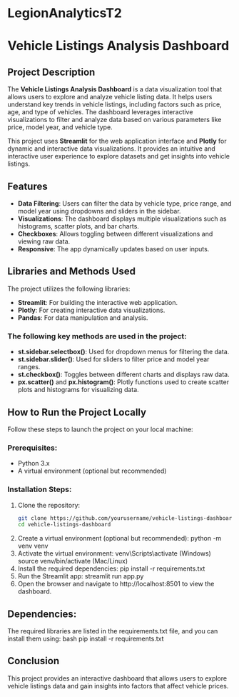 # LegionAnalyticsT2

# Vehicle Listings Analysis Dashboard

## Project Description

The **Vehicle Listings Analysis Dashboard** is a data visualization tool that allows users to explore and analyze vehicle listing data. It helps users understand key trends in vehicle listings, including factors such as price, age, and type of vehicles. The dashboard leverages interactive visualizations to filter and analyze data based on various parameters like price, model year, and vehicle type.

This project uses **Streamlit** for the web application interface and **Plotly** for dynamic and interactive data visualizations. It provides an intuitive and interactive user experience to explore datasets and get insights into vehicle listings.

## Features
- **Data Filtering**: Users can filter the data by vehicle type, price range, and model year using dropdowns and sliders in the sidebar.
- **Visualizations**: The dashboard displays multiple visualizations such as histograms, scatter plots, and bar charts.
- **Checkboxes**: Allows toggling between different visualizations and viewing raw data.
- **Responsive**: The app dynamically updates based on user inputs.

## Libraries and Methods Used
The project utilizes the following libraries:
- **Streamlit**: For building the interactive web application.
- **Plotly**: For creating interactive data visualizations.
- **Pandas**: For data manipulation and analysis.

### The following key methods are used in the project:
- **st.sidebar.selectbox()**: Used for dropdown menus for filtering the data.
- **st.sidebar.slider()**: Used for sliders to filter price and model year ranges.
- **st.checkbox()**: Toggles between different charts and displays raw data.
- **px.scatter()** and **px.histogram()**: Plotly functions used to create scatter plots and histograms for visualizing data.

## How to Run the Project Locally

Follow these steps to launch the project on your local machine:

### Prerequisites:
- Python 3.x
- A virtual environment (optional but recommended)

### Installation Steps:

1. Clone the repository:
   ```bash
   git clone https://github.com/yourusername/vehicle-listings-dashboard.git
   cd vehicle-listings-dashboard
2. Create a virtual environment (optional but recommended):
    python -m venv venv
3. Activate the virtual environment:
    venv\Scripts\activate (Windows)
    source venv/bin/activate (Mac/Linux)
4. Install the required dependencies:
    pip install -r requirements.txt
5. Run the Streamlit app:
    streamlit run app.py
6. Open the browser and navigate to http://localhost:8501 to view the dashboard.


## Dependencies:
The required libraries are listed in the requirements.txt file, and you can install them using: bash pip install -r requirements.txt

## Conclusion
This project provides an interactive dashboard that allows users to explore vehicle listings data and gain insights into factors that affect vehicle prices. 

